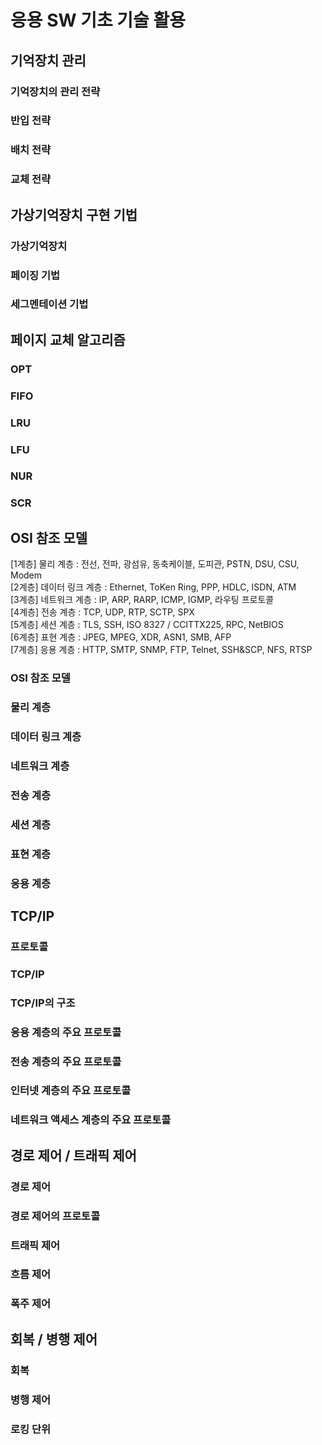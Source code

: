 # 응용 SW 기초 기술 활용
## 기억장치 관리
### 기억장치의 관리 전략
### 반입 전략
### 배치 전략
### 교체 전략
## 가상기억장치 구현 기법
### 가상기억장치
### 페이징 기법
### 세그멘테이션 기법
## 페이지 교체 알고리즘
### OPT
### FIFO
### LRU
### LFU
### NUR
### SCR
## OSI 참조 모델
[1계층] 물리 계층 : 전선, 전파, 광섬유, 동축케이블, 도피관, PSTN, DSU, CSU, Modem  
[2계층] 데이터 링크 계층 : Ethernet, ToKen Ring, PPP, HDLC, ISDN, ATM  
[3계층] 네트워크 계층 : IP, ARP, RARP, ICMP, IGMP, 라우팅 프로토콜  
[4계층] 전송 계층 : TCP, UDP, RTP, SCTP, SPX  
[5계층] 세션 계층 : TLS, SSH, ISO 8327 / CCITTX225, RPC, NetBIOS  
[6계층] 표현 계층 : JPEG, MPEG, XDR, ASN1, SMB, AFP  
[7계층] 응용 계층 : HTTP, SMTP, SNMP, FTP, Telnet, SSH&SCP, NFS, RTSP  
### OSI 참조 모델
### 물리 계층
### 데이터 링크 계층
### 네트워크 계층
### 전송 계층
### 세션 계층
### 표현 계층
### 응용 계층
## TCP/IP
### 프로토콜
### TCP/IP
### TCP/IP의 구조
### 응용 계층의 주요 프로토콜
### 전송 계층의 주요 프로토콜
### 인터넷 계층의 주요 프로토콜
### 네트워크 액세스 계층의 주요 프로토콜
## 경로 제어 / 트래픽 제어
### 경로 제어
### 경로 제어의 프로토콜
### 트래픽 제어
### 흐름 제어
### 폭주 제어
## 회복 / 병행 제어
### 회복
### 병행 제어
### 로킹 단위
